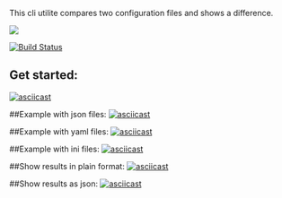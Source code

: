 This cli utilite compares two configuration files and shows a difference.

<a href="https://codeclimate.com/github/codeclimate/codeclimate/maintainability"><img src="https://api.codeclimate.com/v1/badges/a99a88d28ad37a79dbf6/maintainability" /></a>

[![Build Status](https://travis-ci.org/fluxet/project-lvl2-s401.svg?branch=master)](https://travis-ci.org/fluxet/project-lvl2-s401)

## Get started:
[![asciicast](https://asciinema.org/a/NPobVviTnl1UYnzNIJsS85SM2.svg)](https://asciinema.org/a/NPobVviTnl1UYnzNIJsS85SM2)

##Example with json files:
[![asciicast](https://asciinema.org/a/mIQNPOjoMIwwugBnG7aX8ii9p.svg)](https://asciinema.org/a/mIQNPOjoMIwwugBnG7aX8ii9p)

##Example with yaml files:
[![asciicast](https://asciinema.org/a/MBZ8wnYiOcALXgOK8ELY9rTv4.svg)](https://asciinema.org/a/MBZ8wnYiOcALXgOK8ELY9rTv4)

##Example with ini files:
[![asciicast](https://asciinema.org/a/zreUK2jumeXYrp227M2eM53BR.svg)](https://asciinema.org/a/zreUK2jumeXYrp227M2eM53BR)

##Show results in plain format:
[![asciicast](https://asciinema.org/a/S4ObtJexYS8MmvcUUWEY2Xz7q.svg)](https://asciinema.org/a/S4ObtJexYS8MmvcUUWEY2Xz7q)

##Show results as json:
[![asciicast](https://asciinema.org/a/HYAIzaSPWBzum47w7mHam22JA.svg)](https://asciinema.org/a/HYAIzaSPWBzum47w7mHam22JA)